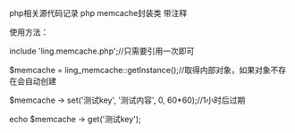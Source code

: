 
php相关源代码记录 php memcache封装类 带注释

使用方法：

include 'ling.memcache.php';//只需要引用一次即可

$memcache = ling_memcache::getInstance();//取得内部对象，如果对象不存在会自动创建

$memcache -> set('测试key', '测试内容', 0, 60*60);//1小时后过期

echo $memcache -> get('测试key');
